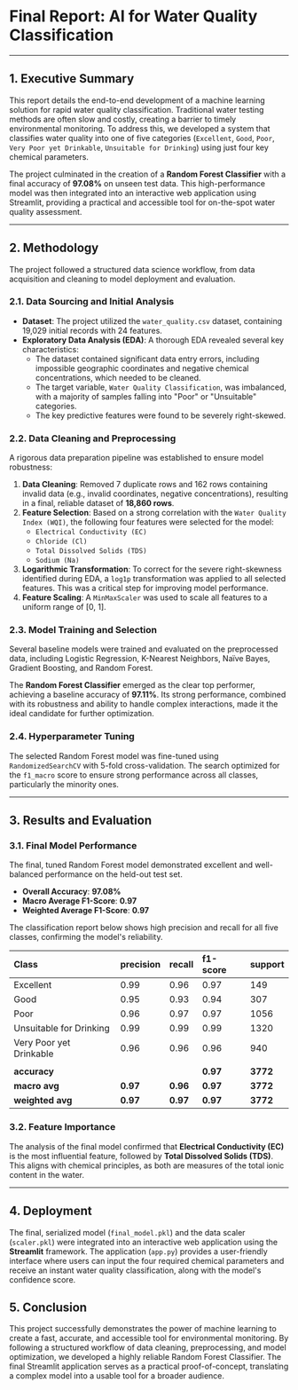 # Final Report: AI for Water Quality Classification

---

## 1. Executive Summary

This report details the end-to-end development of a machine learning solution for rapid water quality classification. Traditional water testing methods are often slow and costly, creating a barrier to timely environmental monitoring. To address this, we developed a system that classifies water quality into one of five categories (`Excellent`, `Good`, `Poor`, `Very Poor yet Drinkable`, `Unsuitable for Drinking`) using just four key chemical parameters.

The project culminated in the creation of a **Random Forest Classifier** with a final accuracy of **97.08%** on unseen test data. This high-performance model was then integrated into an interactive web application using Streamlit, providing a practical and accessible tool for on-the-spot water quality assessment.

---

## 2. Methodology

The project followed a structured data science workflow, from data acquisition and cleaning to model deployment and evaluation.

### 2.1. Data Sourcing and Initial Analysis

* **Dataset**: The project utilized the `water_quality.csv` dataset, containing 19,029 initial records with 24 features.
* **Exploratory Data Analysis (EDA)**: A thorough EDA revealed several key characteristics:
    * The dataset contained significant data entry errors, including impossible geographic coordinates and negative chemical concentrations, which needed to be cleaned.
    * The target variable, `Water Quality Classification`, was imbalanced, with a majority of samples falling into "Poor" or "Unsuitable" categories.
    * The key predictive features were found to be severely right-skewed.

### 2.2. Data Cleaning and Preprocessing

A rigorous data preparation pipeline was established to ensure model robustness:

1.  **Data Cleaning**: Removed 7 duplicate rows and 162 rows containing invalid data (e.g., invalid coordinates, negative concentrations), resulting in a final, reliable dataset of **18,860 rows**.
2.  **Feature Selection**: Based on a strong correlation with the `Water Quality Index (WQI)`, the following four features were selected for the model:
    * `Electrical Conductivity (EC)`
    * `Chloride (Cl)`
    * `Total Dissolved Solids (TDS)`
    * `Sodium (Na)`
3.  **Logarithmic Transformation**: To correct for the severe right-skewness identified during EDA, a `log1p` transformation was applied to all selected features. This was a critical step for improving model performance.
4.  **Feature Scaling**: A `MinMaxScaler` was used to scale all features to a uniform range of [0, 1].

### 2.3. Model Training and Selection

Several baseline models were trained and evaluated on the preprocessed data, including Logistic Regression, K-Nearest Neighbors, Naïve Bayes, Gradient Boosting, and Random Forest.

The **Random Forest Classifier** emerged as the clear top performer, achieving a baseline accuracy of **97.11%**. Its strong performance, combined with its robustness and ability to handle complex interactions, made it the ideal candidate for further optimization.

### 2.4. Hyperparameter Tuning

The selected Random Forest model was fine-tuned using `RandomizedSearchCV` with 5-fold cross-validation. The search optimized for the `f1_macro` score to ensure strong performance across all classes, particularly the minority ones.

---

## 3. Results and Evaluation

### 3.1. Final Model Performance

The final, tuned Random Forest model demonstrated excellent and well-balanced performance on the held-out test set.

* **Overall Accuracy**: **97.08%**
* **Macro Average F1-Score**: **0.97**
* **Weighted Average F1-Score**: **0.97**

The classification report below shows high precision and recall for all five classes, confirming the model's reliability.

| Class | precision | recall | f1-score | support |
| :--- | :--- | :--- | :--- | :--- |
| Excellent | 0.99 | 0.96 | 0.97 | 149 |
| Good | 0.95 | 0.93 | 0.94 | 307 |
| Poor | 0.96 | 0.97 | 0.97 | 1056 |
| Unsuitable for Drinking | 0.99 | 0.99 | 0.99 | 1320 |
| Very Poor yet Drinkable | 0.96 | 0.96 | 0.96 | 940 |
| | | | | |
| **accuracy** | | | **0.97** | **3772** |
| **macro avg** | **0.97** | **0.96** | **0.97** | **3772** |
| **weighted avg** | **0.97** | **0.97** | **0.97** | **3772** |

### 3.2. Feature Importance

The analysis of the final model confirmed that **Electrical Conductivity (EC)** is the most influential feature, followed by **Total Dissolved Solids (TDS)**. This aligns with chemical principles, as both are measures of the total ionic content in the water.

---

## 4. Deployment

The final, serialized model (`final_model.pkl`) and the data scaler (`scaler.pkl`) were integrated into an interactive web application using the **Streamlit** framework. The application (`app.py`) provides a user-friendly interface where users can input the four required chemical parameters and receive an instant water quality classification, along with the model's confidence score.

## 5. Conclusion

This project successfully demonstrates the power of machine learning to create a fast, accurate, and accessible tool for environmental monitoring. By following a structured workflow of data cleaning, preprocessing, and model optimization, we developed a highly reliable Random Forest Classifier. The final Streamlit application serves as a practical proof-of-concept, translating a complex model into a usable tool for a broader audience.
